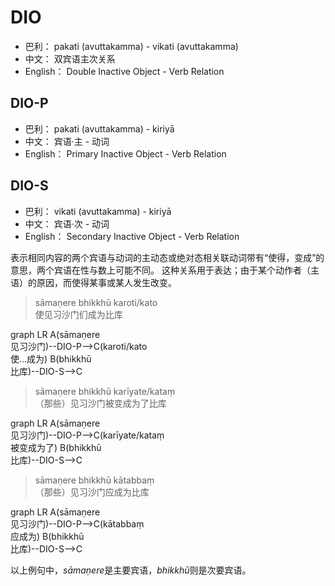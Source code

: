 # DIO

* 巴利： pakati (avuttakamma) - vikati (avuttakamma)
* 中文： 双宾语主次关系
* English： Double Inactive Object - Verb Relation

## DIO-P

* 巴利： pakati (avuttakamma) - kiriyā
* 中文： 宾语·主 - 动词
* English： Primary Inactive Object  - Verb Relation
## DIO-S

* 巴利： vikati (avuttakamma) - kiriyā
* 中文： 宾语·次 - 动词
* English： Secondary Inactive Object - Verb Relation

表示相同内容的两个宾语与动词的主动态或绝对态相关联动词带有“使得，变成”的意思，两个宾语在性与数上可能不同。
这种关系用于表达；由于某个动作者（主语）的原因，而使得某事或某人发生改变。
>sāmaṇere bhikkhū karoti/kato<br>使见习沙门们成为比库
<div class="mermaid">
graph LR
A(sāmaṇere<br>见习沙门)--DIO-P-->C(karoti/kato<br>使...成为)
B(bhikkhū<br>比库)--DIO-S-->C
</div>


>sāmaṇere bhikkhū karīyate/kataṃ<br>（那些）见习沙门被变成为了比库
<div class="mermaid">
graph LR
A(sāmaṇere<br>见习沙门)--DIO-P-->C(karīyate/kataṃ<br>被变成为了)
B(bhikkhū<br>比库)--DIO-S-->C
</div>


>sāmaṇere bhikkhū kātabbaṃ<br>（那些）见习沙门应成为比库
<div class="mermaid">
graph LR
A(sāmaṇere<br>见习沙门)--DIO-P-->C(kātabbaṃ<br>应成为)
B(bhikkhū<br>比库)--DIO-S-->C
</div>

以上例句中，*sāmaṇere*是主要宾语，*bhikkhū*则是次要宾语。